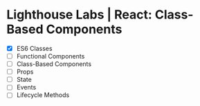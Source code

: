 # Lighthouse Labs | React: Class-Based Components

- [X] ES6 Classes
- [ ] Functional Components
- [ ] Class-Based Components
- [ ] Props
- [ ] State
- [ ] Events
- [ ] Lifecycle Methods
